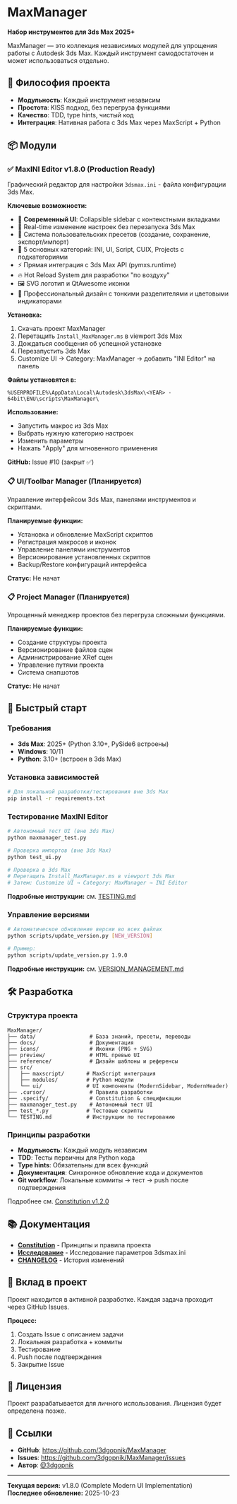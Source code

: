 # MaxManager

**Набор инструментов для 3ds Max 2025+**

MaxManager — это коллекция независимых модулей для упрощения работы с Autodesk 3ds Max. Каждый инструмент самодостаточен и может использоваться отдельно.

## 🎯 Философия проекта

- **Модульность**: Каждый инструмент независим
- **Простота**: KISS подход, без перегруза функциями
- **Качество**: TDD, type hints, чистый код
- **Интеграция**: Нативная работа с 3ds Max через MaxScript + Python

## 📦 Модули

### ✅ MaxINI Editor v1.8.0 (Production Ready)

Графический редактор для настройки `3dsmax.ini` - файла конфигурации 3ds Max.

**Ключевые возможности:**
- 🎨 **Современный UI**: Collapsible sidebar с контекстными вкладками
- 🔧 Real-time изменение настроек без перезапуска 3ds Max
- 💾 Система пользовательских пресетов (создание, сохранение, экспорт/импорт)
- 🎯 5 основных категорий: INI, UI, Script, CUIX, Projects с подкатегориями
- ⚡ Прямая интеграция с 3ds Max API (pymxs.runtime)
- 🔥 Hot Reload System для разработки "по воздуху"
- 🖼️ SVG логотип и QtAwesome иконки
- 🎨 Профессиональный дизайн с тонкими разделителями и цветовыми индикаторами

**Установка:**
1. Скачать проект MaxManager
2. Перетащить `Install_MaxManager.ms` в viewport 3ds Max
3. Дождаться сообщения об успешной установке
4. Перезапустить 3ds Max
5. Customize UI → Category: MaxManager → добавить "INI Editor" на панель

**Файлы установятся в:**
```
%USERPROFILE%\AppData\Local\Autodesk\3dsMax\<YEAR> - 64bit\ENU\scripts\MaxManager\
```

**Использование:**
- Запустить макрос из 3ds Max
- Выбрать нужную категорию настроек
- Изменить параметры
- Нажать "Apply" для мгновенного применения

**GitHub:** Issue #10 (закрыт ✅)

### 📋 UI/Toolbar Manager (Планируется)

Управление интерфейсом 3ds Max, панелями инструментов и скриптами.

**Планируемые функции:**
- Установка и обновление MaxScript скриптов
- Регистрация макросов и иконок
- Управление панелями инструментов
- Версионирование установленных скриптов
- Backup/Restore конфигураций интерфейса

**Статус:** Не начат

### 📋 Project Manager (Планируется)

Упрощенный менеджер проектов без перегруза сложными функциями.

**Планируемые функции:**
- Создание структуры проекта
- Версионирование файлов сцен
- Администрирование XRef сцен
- Управление путями проекта
- Система снапшотов

**Статус:** Не начат

## 🚀 Быстрый старт

### Требования

- **3ds Max**: 2025+ (Python 3.10+, PySide6 встроены)
- **Windows**: 10/11
- **Python**: 3.10+ (встроен в 3ds Max)

### Установка зависимостей

```bash
# Для локальной разработки/тестирования вне 3ds Max
pip install -r requirements.txt
```

### Тестирование MaxINI Editor

```bash
# Автономный тест UI (вне 3ds Max)
python maxmanager_test.py

# Проверка импортов (вне 3ds Max)
python test_ui.py

# Проверка в 3ds Max
# Перетащить Install_MaxManager.ms в viewport 3ds Max
# Затем: Customize UI → Category: MaxManager → INI Editor
```

**Подробные инструкции:** см. [TESTING.md](./TESTING.md)

### Управление версиями

```bash
# Автоматическое обновление версии во всех файлах
python scripts/update_version.py [NEW_VERSION]

# Пример:
python scripts/update_version.py 1.9.0
```

**Подробные инструкции:** см. [VERSION_MANAGEMENT.md](./docs/VERSION_MANAGEMENT.md)

## 🛠 Разработка

### Структура проекта

```
MaxManager/
├── data/                 # База знаний, пресеты, переводы
├── docs/                 # Документация
├── icons/                # Иконки (PNG + SVG)
├── preview/              # HTML превью UI
├── reference/            # Дизайн шаблоны и референсы
├── src/
│   ├── maxscript/       # MaxScript интеграция
│   ├── modules/         # Python модули
│   └── ui/              # UI компоненты (ModernSidebar, ModernHeader)
├── .cursor/              # Правила разработки
├── .specify/             # Constitution & спецификации
├── maxmanager_test.py    # Автономный тест UI
├── test_*.py            # Тестовые скрипты
└── TESTING.md           # Инструкции по тестированию
```

### Принципы разработки

- **Модульность**: Каждый модуль независим
- **TDD**: Тесты первичны для Python кода
- **Type hints**: Обязательны для всех функций
- **Документация**: Синхронное обновление кода и документов
- **Git workflow**: Локальные коммиты → тест → push после подтверждения

Подробнее см. [Constitution v1.2.0](.specify/memory/constitution.md)

## 📚 Документация

- **[Constitution](./specify/memory/constitution.md)** - Принципы и правила проекта
- **[Исследование](./docs/Исследование.md)** - Исследование параметров 3dsmax.ini
- **[CHANGELOG](./CHANGELOG.md)** - История изменений

## 🤝 Вклад в проект

Проект находится в активной разработке. Каждая задача проходит через GitHub Issues.

**Процесс:**
1. Создать Issue с описанием задачи
2. Локальная разработка + коммиты
3. Тестирование
4. Push после подтверждения
5. Закрытие Issue

## 📄 Лицензия

Проект разрабатывается для личного использования. Лицензия будет определена позже.

## 🔗 Ссылки

- **GitHub**: https://github.com/3dgopnik/MaxManager
- **Issues**: https://github.com/3dgopnik/MaxManager/issues
- **Автор**: [@3dgopnik](https://github.com/3dgopnik)

---

**Текущая версия:** v1.8.0 (Complete Modern UI Implementation)  
**Последнее обновление:** 2025-10-23
